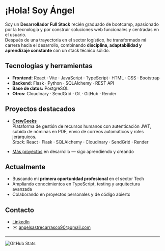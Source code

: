 #  ¡Hola! Soy Ángel

Soy un **Desarrollador Full Stack** recién graduado de bootcamp, apasionado por la tecnología y por construir soluciones web funcionales y centradas en el usuario.  
Después de una trayectoria en el sector logístico, he transformado mi carrera hacia el desarrollo, combinando **disciplina, adaptabilidad y aprendizaje constante** con un stack técnico sólido.

##  Tecnologías y herramientas
- **Frontend:** React · Vite · JavaScript · TypeScript · HTML · CSS · Bootstrap  
- **Backend:** Flask · Python · SQLAlchemy · REST API  
- **Base de datos:** PostgreSQL  
- **Otros:** Cloudinary · SendGrid · Git · GitHub · Render

##  Proyectos destacados
- [**CrewGeeks**](https://github.com/AngelSastre/CrewGeeks)  
  Plataforma de gestión de recursos humanos con autenticación JWT, subida de nóminas en PDF, envío de correos automáticos y roles jerárquicos.  
   *Stack:* React · Flask · SQLAlchemy · Cloudinary · SendGrid · Render

- [Más proyectos](#) en desarrollo — sigo aprendiendo y creando 

##  Actualmente
- Buscando mi **primera oportunidad profesional** en el sector Tech 
- Ampliando conocimientos en TypeScript, testing y arquitectura avanzada  
- Colaborando en proyectos personales y de código abierto

##  Contacto
-  [LinkedIn](https://www.linkedin.com/in/angelsastredev) 
- ✉️ angelsastrecarrasco90@gmail.com

---

![GitHub Stats](https://github-readme-stats.vercel.app/api?username=AngelSastre&show_icons=true&theme=github_dark&rank_icon=github&border_radius=15)



